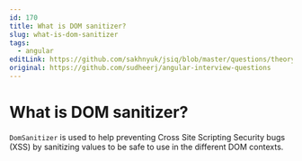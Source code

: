 ```yaml
---
id: 170
title: What is DOM sanitizer?
slug: what-is-dom-sanitizer
tags:
  - angular
editLink: https://github.com/sakhnyuk/jsiq/blob/master/questions/theory/angular/170.md
original: https://github.com/sudheerj/angular-interview-questions
---
```


# What is DOM sanitizer?

`DomSanitizer` is used to help preventing Cross Site Scripting Security bugs (XSS) by sanitizing values to be safe to use in the different DOM contexts.